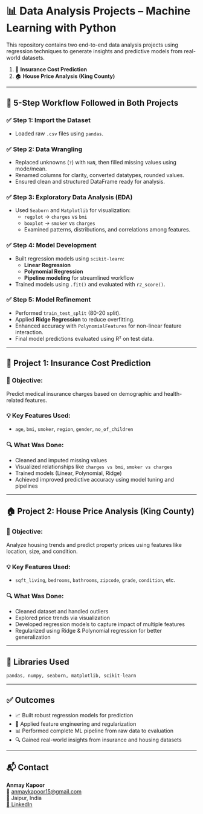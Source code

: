 # 📊 Data Analysis Projects – Machine Learning with Python

This repository contains two end-to-end data analysis projects using regression techniques to generate insights and predictive models from real-world datasets.

1. 🏥 **Insurance Cost Prediction**  
2. 🏠 **House Price Analysis (King County)**  

---

## 🧭 5-Step Workflow Followed in Both Projects

### ✅ Step 1: Import the Dataset  
- Loaded raw `.csv` files using `pandas`.

### ✅ Step 2: Data Wrangling  
- Replaced unknowns (`?`) with `NaN`, then filled missing values using mode/mean.  
- Renamed columns for clarity, converted datatypes, rounded values.  
- Ensured clean and structured DataFrame ready for analysis.

### ✅ Step 3: Exploratory Data Analysis (EDA)  
- Used `Seaborn` and `Matplotlib` for visualization:  
  - `regplot` → `charges` vs `bmi`  
  - `boxplot` → `smoker` vs `charges`  
  - Examined patterns, distributions, and correlations among features.

### ✅ Step 4: Model Development  
- Built regression models using `scikit-learn`:  
  - **Linear Regression**  
  - **Polynomial Regression**  
  - **Pipeline modeling** for streamlined workflow  
- Trained models using `.fit()` and evaluated with `r2_score()`.

### ✅ Step 5: Model Refinement  
- Performed `train_test_split` (80-20 split).  
- Applied **Ridge Regression** to reduce overfitting.  
- Enhanced accuracy with `PolynomialFeatures` for non-linear feature interaction.  
- Final model predictions evaluated using R² on test data.

---

## 🏥 Project 1: Insurance Cost Prediction

### 🎯 Objective:  
Predict medical insurance charges based on demographic and health-related features.

### 💡 Key Features Used:
- `age`, `bmi`, `smoker`, `region`, `gender`, `no_of_children`

### 🔍 What Was Done:
- Cleaned and imputed missing values  
- Visualized relationships like `charges vs bmi`, `smoker vs charges`  
- Trained models (Linear, Polynomial, Ridge)  
- Achieved improved predictive accuracy using model tuning and pipelines

---

## 🏠 Project 2: House Price Analysis (King County)

### 🎯 Objective:  
Analyze housing trends and predict property prices using features like location, size, and condition.

### 💡 Key Features Used:
- `sqft_living`, `bedrooms`, `bathrooms`, `zipcode`, `grade`, `condition`, etc.

### 🔍 What Was Done:
- Cleaned dataset and handled outliers  
- Explored price trends via visualization  
- Developed regression models to capture impact of multiple features  
- Regularized using Ridge & Polynomial regression for better generalization

---

## 🧰 Libraries Used

```python
pandas, numpy, seaborn, matplotlib, scikit-learn
```

---

## ✅ Outcomes

- 📈 Built robust regression models for prediction  
- 🧠 Applied feature engineering and regularization  
- 📊 Performed complete ML pipeline from raw data to evaluation  
- 🔍 Gained real-world insights from insurance and housing datasets

---

## 📬 Contact

**Anmay Kapoor**  
📧 anmaykapoor15@gmail.com  
📍 Jaipur, India  
[🔗 LinkedIn](https://www.linkedin.com/in/anmay-kapoor-b87702154)


